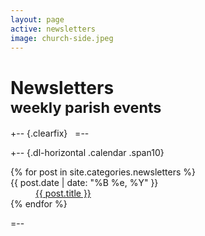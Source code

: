 ```yaml
---
layout: page
active: newsletters
image: church-side.jpeg
---
```


# Newsletters<br /><small>weekly parish events</small>

+-- {.clearfix}
&nbsp;
=--

+-- {.dl-horizontal .calendar .span10}
<section>
  <dl>
  {% for post in site.categories.newsletters %}
    <dt>{{ post.date | date: "%B %e, %Y" }}</dt>
    <dd>
      <a class="pdf" href="{{ post.url }}">{{ post.title }}</a>
    </dd>
  {% endfor %}
  </dl>
</section>
=--
